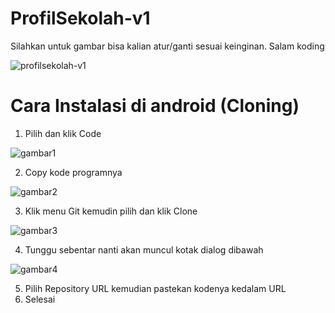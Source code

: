 # ProfilSekolah-v1
Silahkan untuk gambar bisa kalian atur/ganti sesuai keinginan.
Salam koding


![profilsekolah-v1](https://user-images.githubusercontent.com/77037339/106585853-5d42b380-657a-11eb-8501-7251567dbf94.png)

# Cara Instalasi di android (Cloning)
1. Pilih dan klik Code

![gambar1](https://user-images.githubusercontent.com/77037339/106592774-7e0f0700-6582-11eb-9fd2-e54798e48d7b.png)

2. Copy kode programnya

![gambar2](https://user-images.githubusercontent.com/77037339/106593240-23c27600-6583-11eb-97d6-7d31f9c96fe8.png)

3. Klik menu Git kemudin pilih dan klik Clone

![gambar3](https://user-images.githubusercontent.com/77037339/106596178-39d23580-6587-11eb-975b-be006c62fbea.png)

4. Tunggu sebentar nanti akan muncul kotak dialog dibawah

![gambar4](https://user-images.githubusercontent.com/77037339/106596645-e7dddf80-6587-11eb-8eda-2d0b067a68d1.png)

5. Pilih Repository URL kemudian pastekan kodenya kedalam URL
6. Selesai
